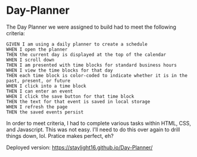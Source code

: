 # Day-Planner

The Day Planner we were assigned to build had to meet the following criteria:

```
GIVEN I am using a daily planner to create a schedule
WHEN I open the planner
THEN the current day is displayed at the top of the calendar
WHEN I scroll down
THEN I am presented with time blocks for standard business hours
WHEN I view the time blocks for that day
THEN each time block is color-coded to indicate whether it is in the past, present, or future
WHEN I click into a time block
THEN I can enter an event
WHEN I click the save button for that time block
THEN the text for that event is saved in local storage
WHEN I refresh the page
THEN the saved events persist
```

In order to meet criteria, I had to complete various tasks within HTML, CSS, and Javascript. This was not easy. I'll need to do this over again to drill things down, lol. Pratice makes perfect, eh? 

Deployed version: https://staylight16.github.io/Day-Planner/ 
